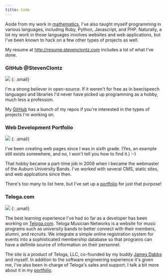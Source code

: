 ```yaml
---
title: Code
---
```


Aside from my work in [mathematics](/math/), I've also taught myself 
programming in various languages, including Ruby, Python, Javascript, and PHP.
Naturally, a lot my work in those languages involves websites and web
applications, but I've been known to hack on a few other types of projects
as well.

My resume at <http://resume.stevenclontz.com> includes a lot of what I've
done.

### GitHub @StevenClontz

[![](https://github.global.ssl.fastly.net/images/modules/logos_page/GitHub-Mark.png)](http://github.com/StevenClontz)
{: .small}

I'm a strong believer in open-source. If it weren't for free as in 
beer/speech languages and libraries I'd never have picked up programming
as a hobby, much less a profession.

My [GitHub](http://github.com/StevenClontz) has a bunch of my repos if you're
interested in the types of projects I'm working on.

### Web Development Portfolio

[![](http://i.imgur.com/cOgUUhu.png)](web/)
{: .small}

I've been creating web pages since I was in sixth grade. (Yes, an example
still exists somewhere, and no, I won't tell you how to find it.) :-)

That hobby became a part-time job in 2008 when I became the webmaster of 
the Auburn University Bands. I've worked with several CMS, static sites,
and web applcations since then. 

There's too many to list here, but I've set up a 
[portfolio](web/) for just that purpose!

### Teloga.com

[![](http://i.imgur.com/mISPIsL.png)](https://www.teloga.com)
{: .small}

The best learning experience I've had so far as a developer has been working
on [Teloga.com](http://www.teloga.com). Teloga Musician Networks is a 
website for music programs such as university bands to better connect with
their members, alumni, and recruits. We integrate a simple online registration
system for events into a sophisticated membership database so that programs
can have a definite source of information on their personnel.

The site is a product of Teloga, LLC, co-founded by my buddy
[James Dabbs](http://jdabbs.com) and myself. In addition to the software
engineering experience it's given me, I've also been in charge of Teloga's
sales and support. I talk a bit more about it in my 
[portfolio](web/#teloga-musician-networks).





